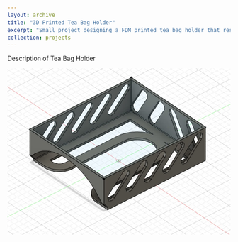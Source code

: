 ```yaml
---
layout: archive
title: "3D Printed Tea Bag Holder"
excerpt: "Small project designing a FDM printed tea bag holder that rests under cabinet<br/><img src='/images/TeaBagHolderModel.jpg'>"
collection: projects
---
```


Description of Tea Bag Holder

<img src='/images/TeaBagHolderModel.jpg'>